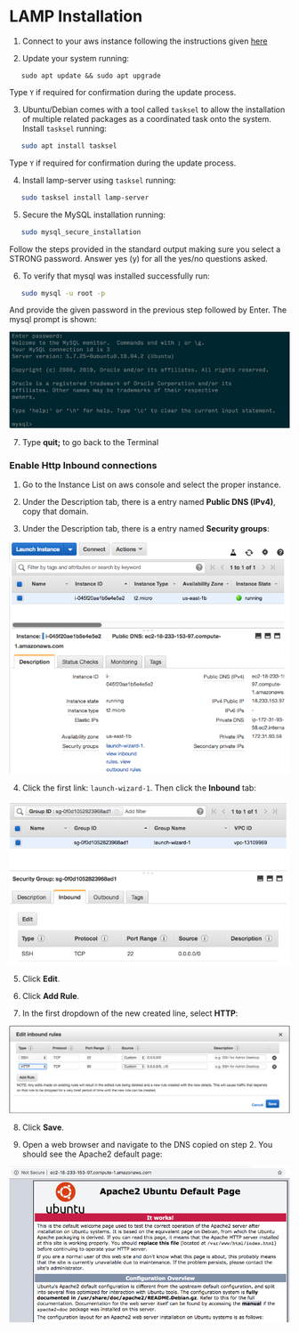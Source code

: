 # LAMP Installation

1. Connect to your aws instance following the instructions given [here](instance.md#connecting-to-the-instance)

2. Update your system running:

```Linux
   sudo apt update && sudo apt upgrade
```

 Type `Y` if required for confirmation during the update process.

 3. Ubuntu/Debian comes with a tool called `tasksel` to allow the installation of multiple related packages as a coordinated task onto the system. Install `tasksel` running:

```bash
   sudo apt install tasksel
```

   Type `Y` if required for confirmation during the update process.

4. Install lamp-server using `tasksel` running:

```bash
   sudo tasksel install lamp-server
```

5. Secure the MySQL installation running:

```bash
   sudo mysql_secure_installation
```

   Follow the steps provided in the standard output making sure you select a STRONG password. Answer yes (y) for all the yes/no questions asked.

6. To verify that mysql was installed successfully run:

```bash
   sudo mysql -u root -p
```

  And provide the given password in the previous step followed by Enter. The mysql prompt is shown:

![mysql prompt](images/mysql.png)

7. Type **quit;** to go back to the Terminal


### Enable Http Inbound connections

1. Go to the Instance List on aws console and select the proper instance.

2. Under the Description tab, there is a entry named **Public DNS (IPv4)**, copy that domain.

3. Under the Description tab, there is a entry named **Security groups**:

![aws console security group sections](images/aws-security-groups.png)

4. Click the first link: `launch-wizard-1`. Then click the **Inbound** tab:

![aws console security inbound tab](images/aws-security-inbound.png)

5. Click **Edit**.

6. Click **Add Rule**.

7. In the first dropdown of the new created line, select **HTTP**:

![aws inbound rule](images/aws-inbound-rule.png)

8. Click **Save**.

9. Open a web browser and navigate to the DNS copied on step 2. You should see the Apache2 default page:

![apache default page](images/apache-default.png)



